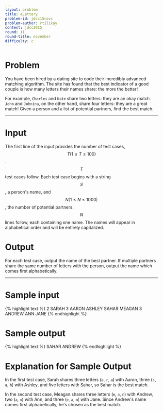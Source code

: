 ```yaml
---
layout: problem
title: eLettery
problem-id: jdcc15novc
problem-author: rtilikay
contest: jdcc2015
round: 11
round-title: november
difficulty: c
---
```


# Problem
You have been hired by a dating site to code their incredibly advanced matching algorithm. The site has found that the best indicator of a good couple is how many letters their names share: the more the better!

For example, ``Charles`` and ``Kate`` share two letters: they are an okay match. ``John`` and ``Johnina``, on the other hand, share four letters: they are a great match! Given a person and a list of potential partners, find the best match.

---

# Input
The first line of the input provides the number of test cases, $$T (1 \leq T \leq 100)$$. $$T$$ test cases follow. Each test case begins with a string $$S$$, a person's name, and $$N (1 \leq N \leq 1000)$$, the number of potential partners. $$N$$ lines follow, each containing one name. The names will appear in alphabetical order and will be entirely capitalized.

# Output
For each test case, output the name of the best partner. If multiple partners share the same number of letters with the person, output the name which comes first alphabetically.

---

# Sample input
{% highlight text %}
2
SARAH 3
AARON
ASHLEY
SAHAR
MEAGAN 3
ANDREW
ANN
JANE
{% endhighlight %}

# Sample output
{% highlight text %}
SAHAR
ANDREW
{% endhighlight %}

# Explanation for Sample Output
In the first test case, Sarah shares three letters (``a``, ``r``, ``a``) with Aaron, three (``s``, ``a``, ``h``) with Ashley, and five letters with Sahar, so Sahar is the best match.

In the second test case, Meagan shares three letters (``e``, ``a``, ``n``) with Andrew, two (``a``, ``n``) with Ann, and three (``e``, ``a``, ``n``) with Jane. Since Andrew's name comes first alphabetically, he's chosen as the best match.
